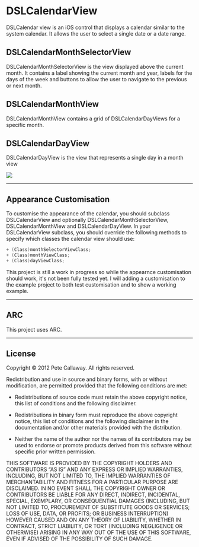 
# DSLCalendarView

DSLCalendar view is an iOS control that displays a calendar similar to the system calendar. It allows the user to select a single date or a date range.


## DSLCalendarMonthSelectorView

DSLCalendarMonthSelectorView is the view displayed above the current month. It contains a label showing the current month and year, labels for the days of the week and buttons to allow the user to navigate to the previous or next month.

## DSLCalendarMonthView

DSLCalendarMonthView contains a grid of DSLCalendarDayViews for a specific month.

## DSLCalendarDayView

DSLCalendarDayView is the view that represents a single day in a month view

![](http://github.com/PeteC/DSLCalendarView/raw/Images/Screenshot.png)

----

## Appearance Customisation

To customise the appearance of the calendar, you should subclass DSLCalendarView and optionally DSLCalendarMonthSelectorView, DSLCalendarMonthView and DSLCalendarDayView. In your DSLCalendarView subclass, you should override the following methods to specify which classes the calendar view should use:

```objective-c
+ (Class)monthSelectorViewClass;
+ (Class)monthViewClass;
+ (Class)dayViewClass;
```

This project is still a work in progress so while the appearnce customisation should work, it's not been fully tested yet. I will adding a customisation to the example project to both test customisation and to show a working example.


----

## ARC

This project uses ARC.

---

## License
Copyright © 2012 Pete Callaway. All rights reserved.

Redistribution and use in source and binary forms, with or without modification, are permitted provided that the following conditions are met:

* Redistributions of source code must retain the above copyright notice, this list of conditions and the following disclaimer.

* Redistributions in binary form must reproduce the above copyright notice, this list of conditions and the following disclaimer in the documentation and/or other materials provided with the distribution.

* Neither the name of the author nor the names of its contributors may be used to endorse or promote products derived from this software without specific prior written permission.

THIS SOFTWARE IS PROVIDED BY THE COPYRIGHT HOLDERS AND CONTRIBUTORS “AS IS” AND ANY EXPRESS OR IMPLIED WARRANTIES, INCLUDING, BUT NOT LIMITED TO, THE IMPLIED WARRANTIES OF MERCHANTABILITY AND FITNESS FOR A PARTICULAR PURPOSE ARE DISCLAIMED. IN NO EVENT SHALL THE COPYRIGHT OWNER OR CONTRIBUTORS BE LIABLE FOR ANY DIRECT, INDIRECT, INCIDENTAL, SPECIAL, EXEMPLARY, OR CONSEQUENTIAL DAMAGES (INCLUDING, BUT NOT LIMITED TO, PROCUREMENT OF SUBSTITUTE GOODS OR SERVICES; LOSS OF USE, DATA, OR PROFITS; OR BUSINESS INTERRUPTION) HOWEVER CAUSED AND ON ANY THEORY OF LIABILITY, WHETHER IN CONTRACT, STRICT LIABILITY, OR TORT (INCLUDING NEGLIGENCE OR OTHERWISE) ARISING IN ANY WAY OUT OF THE USE OF THIS SOFTWARE, EVEN IF ADVISED OF THE POSSIBILITY OF SUCH DAMAGE.